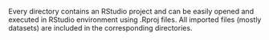 Every directory contains an RStudio project and can be easily opened and executed in RStudio environment using .Rproj files.
All imported files (mostly datasets) are included in the corresponding directories.